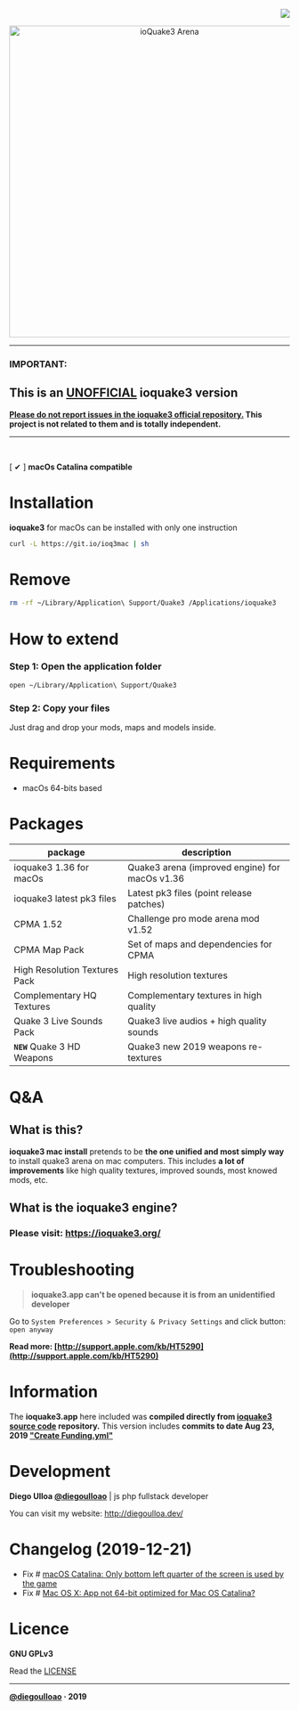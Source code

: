 <p align="right">
  <img src="https://img.shields.io/github/stars/diegoulloao/ioquake3-mac-install?color=red&style=for-the-badge" />
</p>

<p align="center">
  <img src="https://github.com/diegoulloao/ioquake3-mac-install/raw/master/logo.png" alt="ioQuake3 Arena" width="560"/>
</p>

---
### IMPORTANT:
## This is an [UNOFFICIAL](#) ioquake3 version

<p><b><a href="#">Please do not report issues in the ioquake3 official repository.</a> This project is not related to them and is totally independent.</b></p>

---

<br/>

[ ✔ ] **macOs Catalina compatible**

# Installation
**ioquake3** for macOs can be installed with only one instruction
```sh
curl -L https://git.io/ioq3mac | sh
```

# Remove
```sh
rm -rf ~/Library/Application\ Support/Quake3 /Applications/ioquake3
```

# How to extend
### Step 1: Open the application folder
```sh
open ~/Library/Application\ Support/Quake3
```

### Step 2: Copy your files
Just drag and drop your mods, maps and models inside.

# Requirements

- macOs 64-bits based

# Packages

| package                       	| description                                    	|
|-------------------------------	|------------------------------------------------	|
| ioquake3 1.36 for macOs       	| Quake3 arena (improved engine) for macOs v1.36 	|
| ioquake3 latest pk3 files     	| Latest pk3 files (point release patches)       	|
| CPMA 1.52                     	| Challenge pro mode arena mod v1.52             	|
| CPMA Map Pack                 	| Set of maps and dependencies for CPMA          	|
| High Resolution Textures Pack 	| High resolution textures                       	|
| Complementary HQ Textures     	| Complementary textures in high quality         	|
| Quake 3 Live Sounds Pack      	| Quake3 live audios + high quality sounds       	|
| **`NEW`** Quake 3 HD Weapons    | Quake3 new 2019 weapons re-textures            	|

# Q&A
## What is this?
**ioquake3 mac install** pretends to be **the one unified and most simply way** to install quake3 arena on mac computers.
This includes **a lot of improvements** like high quality textures, improved sounds, most knowed mods, etc.

## What is the ioquake3 engine?
### Please visit: https://ioquake3.org/

# Troubleshooting
> **ioquake3.app can't be opened because it is from an unidentified developer**

Go to `System Preferences > Security & Privacy Settings` and click button: `open anyway`

**Read more: [http://support.apple.com/kb/HT5290](http://support.apple.com/kb/HT5290)**

# Information
The **ioquake3.app** here included was **compiled directly from [ioquake3 source code](https://github.com/ioquake/ioq3) repository.** This version includes **commits to date Aug 23, 2019 ["Create Funding.yml"](https://github.com/ioquake/ioq3/commit/4d82b8b5257675b8010cd59a203d713c33640046)**

# Development

**Diego Ulloa [@diegoulloao](https://github.com/diegoulloao)** | js php fullstack developer

You can visit my website: http://diegoulloa.dev/

# Changelog (2019-12-21)
- Fix # [macOS Catalina: Only bottom left quarter of the screen is used by the game](https://github.com/ioquake/ioq3/issues/422)
- Fix # [Mac OS X: App not 64-bit optimized for Mac OS Catalina?](https://github.com/ioquake/ioq3/issues/418)

# Licence

**GNU GPLv3**

Read the [LICENSE](https://github.com/diegoulloao/ioquake3-mac-install/blob/master/LICENSE)

---
**[@diegoulloao](https://github.com/diegoulloao) · 2019**
